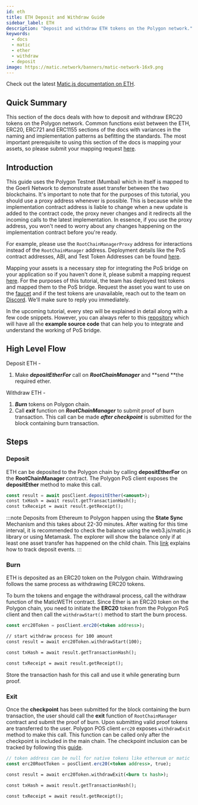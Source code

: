 ```yaml
---
id: eth
title: ETH Deposit and Withdraw Guide
sidebar_label: ETH
description: "Deposit and withdraw ETH tokens on the Polygon network."
keywords:
  - docs
  - matic
  - ether
  - withdraw
  - deposit
image: https://matic.network/banners/matic-network-16x9.png
---
```


Check out the latest [Matic.js documentation on ETH](https://maticnetwork.github.io/matic.js/docs/pos/deposit-ether/).

## Quick Summary

This section of the docs deals with how to deposit and withdraw ERC20 tokens on the Polygon network. Common functions exist between the ETH, ERC20, ERC721 and ERC1155 sections of the docs with variances in the naming and implementation patterns as befitting the standards. The most important prerequisite to using this section of the docs is mapping your assets, so please submit your mapping request [here](https://docs.polygon.technology/docs/pos/design/bridge/ethereum-polygon/submit-mapping-request/).

## Introduction

This guide uses the Polygon Testnet (Mumbai) which in itself is mapped to the Goerli Network to demonstrate asset transfer between the two blockchains. It's important to note that for the purposes of this tutorial, you should use a proxy address whenever is possible. This is because while the implementation contract address is liable to change when a new update is added to the contract code, the proxy never changes and it redirects all the incoming calls to the latest implementation. In essence, if you use the proxy address, you won't need to worry about any changes happening on the implementation contract before you're ready.

For example, please use the `RootChainManagerProxy` address for interactions instead of the `RootChainManager` address. Deployment details like the PoS contract addresses, ABI, and Test Token Addresses can be found [here](/docs/pos/design/bridge/ethereum-polygon/pos/deployment/).

Mapping your assets is a necessary step for integrating the PoS bridge on your application so if you haven't done it, please submit a mapping request [here](https://docs.polygon.technology/docs/pos/design/bridge/ethereum-polygon/submit-mapping-request/). For the purposes of this tutorial, the team has deployed test tokens and mapped them to the PoS bridge. Request the asset you want to use on the [faucet](https://faucet.polygon.technology/) and if the test tokens are unavailable, reach out to the team on [Discord](https://discord.com/invite/0xPolygon). We'll make sure to reply you immediately.

In the upcoming tutorial, every step will be explained in detail along with a few code snippets. However, you can always refer to this [repository](https://github.com/maticnetwork/matic.js/tree/master/examples) which will have all the **example source code** that can help you to integrate and understand the working of PoS bridge.

## High Level Flow

Deposit ETH -

1. Make **_depositEtherFor_** call on **_RootChainManager_** and **send **the required ether.

Withdraw ETH -

1. **_Burn_** tokens on Polygon chain.
2. Call **_exit_** function on **_RootChainManager_** to submit proof of burn transaction. This call can be made **_after checkpoint_** is submitted for the block containing burn transaction.

## Steps

### Deposit

ETH can be deposited to the Polygon chain by calling **depositEtherFor** on the **RootChainManager** contract. The Polygon PoS client exposes the **depositEther** method to make this call.

```jsx
const result = await posClient.depositEther(<amount>);
const txHash = await result.getTransactionHash();
const txReceipt = await result.getReceipt();
```

:::note
Deposits from Ethereum to Polygon happen using the **State Sync** Mechanism and this takes about 22-30 minutes. After waiting for this time interval, it is recommended to check the balance using the web3.js/matic.js library or using Metamask. The explorer will show the balance only if at least one asset transfer has happened on the child chain. This [<ins>link</ins>](/docs/pos/design/bridge/ethereum-polygon/pos/deposit-withdraw-event-pos/) explains how to track deposit events.
:::

### Burn

ETH is deposited as an ERC20 token on the Polygon chain. Withdrawing follows the same process as withdrawing ERC20 tokens.

To burn the tokens and engage the withdrawal process, call the withdraw function of the MaticWETH contract. Since Ether is an ERC20 token on the Polygon chain, you need to initiate the **ERC20** token from the Polygon PoS client and then call the `withdrawStart()` method to start the burn process.

```jsx
const erc20Token = posClient.erc20(<token address>);

// start withdraw process for 100 amount
const result = await erc20Token.withdrawStart(100);

const txHash = await result.getTransactionHash();

const txReceipt = await result.getReceipt();

```

Store the transaction hash for this call and use it while generating burn proof.

### Exit


Once the **checkpoint** has been submitted for the block containing the burn transaction, the user should call the **exit** function of `RootChainManager` contract and submit the proof of burn. Upon submitting valid proof tokens are transferred to the user. Polygon POS client `erc20` exposes `withdrawExit` method to make this call. This function can be called only after the checkpoint is included in the main chain. The checkpoint inclusion can be tracked by following this [guide](/docs/pos/design/bridge/ethereum-polygon/pos/deposit-withdraw-event-pos.md#checkpoint-events).


```jsx
// token address can be null for native tokens like ethereum or matic
const erc20RootToken = posClient.erc20(<token address>, true);

const result = await erc20Token.withdrawExit(<burn tx hash>);

const txHash = await result.getTransactionHash();

const txReceipt = await result.getReceipt();

```
